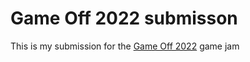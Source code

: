 # Game Off 2022 submisson
This is my submission for the [Game Off 2022](https://itch.io/jam/game-off-2022) game jam
